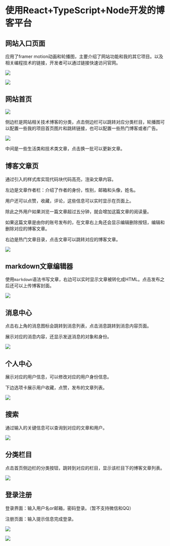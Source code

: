 # 使用React+TypeScript+Node开发的博客平台



## 网站入口页面

应用了framer motion动画和轮播图，主要介绍了网站功能和我的其它项目。以及相关编程技术的链接，开发者可以通过链接快速访问官网。

![](//images.weserv.nl/?url=https://cdn.jsdelivr.net/gh/ZHEGUO6/image/img/202411111719333.png)

![](//images.weserv.nl/?url=https://cdn.jsdelivr.net/gh/ZHEGUO6/image/img/202411111719615.png)



## 网站首页

![](//images.weserv.nl/?url=https://cdn.jsdelivr.net/gh/ZHEGUO6/image/img/202411111720283.png)

侧边栏是网站相关技术博客的分类，点击侧边栏可以跳转对应分类栏目，轮播图可以配置一些我的项目首页图片和跳转链接，也可以配置一些热门博客或者广告。

![](//images.weserv.nl/?url=https://cdn.jsdelivr.net/gh/ZHEGUO6/image/img/202411111720985.png)

中间是一些生活类和技术类文章，点击换一批可以更新文章。



## 博客文章页

通过引入的样式库实现代码块代码高亮，渲染文章内容。

左边是文章作者栏：介绍了作者的身份，性别，邮箱和头像，姓名。

用户还可以点赞，收藏，评论，这些信息可以实时显示在页面上。

除此之外用户如果浏览一篇文章超过五分钟，就会增加这篇文章的阅读量。

如果这篇文章是由你的账号发布的，在文章右上角还会显示编辑删除按钮，编辑和删除对应的博客文章。

右边是热门文章目录，点击文章可以跳转对应的博客文章。

![](//images.weserv.nl/?url=https://cdn.jsdelivr.net/gh/ZHEGUO6/image/img/202411111721779.png)



## markdown文章编辑器

使用`markdown`语法书写文章，右边可以实时显示文章被转化成HTML。点击发布之后还可以上传博客封面。

![](//images.weserv.nl/?url=https://cdn.jsdelivr.net/gh/ZHEGUO6/image/img/202411111721271.png)



## 消息中心

点击右上角的消息图标会跳转到消息列表，点击消息跳转到消息内容页面。

展示对应的消息内容，还显示发送消息的对象和身份。

![](//images.weserv.nl/?url=https://cdn.jsdelivr.net/gh/ZHEGUO6/image/img/202411111722582.png)



## 个人中心

展示对应的用户信息，可以修改对应的用户身份信息。

下边选项卡展示用户收藏，点赞，发布的文章列表。

![](https://cdn.jsdelivr.net/gh/ZHEGUO6/image/img/202411111722339.png)



## 搜索

通过输入的关键信息可以查询到对应的文章和用户。

![](//images.weserv.nl/?url=https://cdn.jsdelivr.net/gh/ZHEGUO6/image/img/202411111724690.png)



## 分类栏目

点击首页侧边栏的分类按钮，跳转到对应的栏目，显示该栏目下的博客文章列表。

![](//images.weserv.nl/?url=https://cdn.jsdelivr.net/gh/ZHEGUO6/image/img/202411111724227.png)



## 登录注册

登录界面：输入用户名or邮箱，密码登录。（暂不支持微信和QQ）

注册页面：输入提示信息完成登录。

![](//images.weserv.nl/?url=https://cdn.jsdelivr.net/gh/ZHEGUO6/image/img/202411111725772.png)

![](//images.weserv.nl/?url=https://cdn.jsdelivr.net/gh/ZHEGUO6/image/img/202411111725116.png)